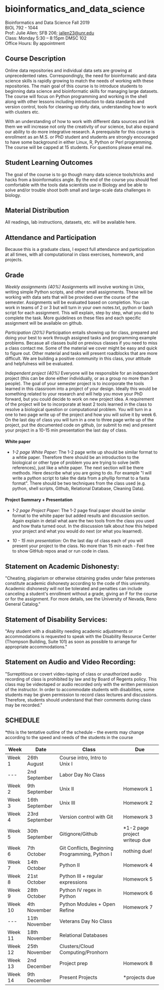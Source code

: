# bioinformatics_and_data_science


Bioinformatics and Data Science Fall 2019    
BIOL 792 - 1044   
Prof: Julie Allen; SFB 206; jallen23@unr.edu   
Class: Monday 5:30 – 8:15pm DMSC 102   
Office Hours: By appointment    


## Course Description
Online data repositories and individual data sets are growing at unprecedented rates. Correspondingly, the need for bioinformatic and data science skills is rapidly growing to match the needs of working with these repositories. The main goal of this course is to introduce students to beginning data science and bioinformatic skills for managing large datasets. The course will focus on Python programming and working in the shell along with other lessons including introduction to data standards and version control, tools for cleaning up dirty data, understanding how to work with clusters etc. 

With an understanding of how to work with different data sources and link them we will increase not only the creativity of our science, but also expand our ability to do more integrative research. A prerequisite for this course is enrollment as an M.S. or PhD student and students are strongly encouraged to have some background in either Linux, R, Python or Perl programming. The course will be capped at 15 students.  For questions please email me. 

## Student Learning Outcomes
The goal of the course is to go though many data science tools/tricks and hacks from a bioinformatics angle.  By the end of the course you should feel comfortable with the tools data scientists use in Biology and be able to solve and/or trouble shoot both small and large-scale data challenges in biology. 

## Material Distribution
All readings, lab instructions, datasets, etc. will be available here. 

## Attendance and Participation
Because this is a graduate class, I expect full attendance and participation at all times, with all computational in class exercises, homework, and projects.

## Grade
_Weekly assignments (40%)_ Assignments will involve working in Unix, writing simple Python scripts, and other small assignments. These will be working with data sets that will be provided over the course of the semester. Assignments will be evaluated based on completion. You can work in teams of 2 or 3 but will turn in your own notes.txt, python or bash script for each assignment. This will explain, step by step, what you did to complete the task. More guidelines on these files and each specific assignment will be available on github. 

_Participation (20%)_ Participation entails showing up for class, prepared and doing your best to work through assigned tasks and programming example problems. Becasue all classes build on previous classes if you need to miss a class contact me.  Some of the material we cover might be easy and quick to figure out. Other material and tasks will present roadblocks that are more difficult. We are building a positive community in this class, your attitude and helpfulness will be evaluated. 

_Independent project (40%)_ Everyone will be responsible for an independent project (this can be done either individually, or as a group no more than 3 people). The goal of your semester project is to incorporate the tools learned in this classroom into a project of your design. Ideally this would be something related to your research and will help you move your PhD forward, but you could decide to work on new project idea. A requirement of the project will be to incorporate at least 2 tools learned in the class to resolve a biological question or computational problem. You will turn in a one to two page write up of the project and how you will solve it by week 6. On the last day of class you will turn in a one to three page write up of the project, put the documented code on github, (or submit to me) and present your project in a 10-15 min presentation the last day of class. 


#### White paper
- _1-2 page White Paper:_  The 1-2 page write up should be similar format to a whtie paper. Therefore there should be an introduction to the biological or other type of problem you are trying to solve (with references), just like a white paper. The next section will be there methods. Here describe what you are going to do. For example "I will write a python script to take the data from a phyllip format to a fasta format". There should be two techniques from the class used (e.g. python, shell scripts, Github, Relational Database, Cleaning Data).

#### Project Summary + Presentation
  - _1-2 page Project Paper:_  The 1-2 page final paper should be similar format to the whiite paper but added results and discussion section. Again explain in detail what aare the two tools from the class you used and how thata turned oout. In the diiscussion talk about how this helped your project and what you would do next (or what you leaarned). 
  
  - _10 - 15 min presentation:_  On the last day of class each of you will present your project to the class. No more than 15 min each - Feel free to show GitHub repos anad or run code in class. 

## Statement on Academic Dishonesty:
"Cheating, plagiarism or otherwise obtaining grades under false pretenses constitute academic dishonesty according to the code of this university. Academic dishonesty will not be tolerated and penalties can include canceling a student's enrollment without a grade, giving an F for the course or for the assignment. For more details, see the University of Nevada, Reno General Catalog."

## Statement of Disability Services:
"Any student with a disability needing academic adjustments or accommodations is requested to speak with the Disability Resource Center (Thompson Building, Suite 101) as soon as possible to arrange for appropriate accommodations."

## Statement on Audio and Video Recording:
"Surreptitious or covert video-taping of class or unauthorized audio recording of class is prohibited by law and by Board of Regents policy. This class may be videotaped or audio recorded only with the written permission of the instructor. In order to accommodate students with disabilities, some students may be given permission to record class lectures and discussions. Therefore, students should understand that their comments during class may be recorded."

## SCHEDULE
*this is the tentative outline of the schedule – the events may change according to the speed and needs of the students in the course

| Week    |  Date           |  Class                         |  Due          |
| ------- | --------------- | ------------------------------ | ------------- |
| Week 1  |	26th  August    | Course intro, Intro to Unix I  | 
| ---     |	2nd   September | Labor Day No Class             |    |
| Week 2  |	9th   September	|	Unix II                        |  Homework 1   |
| Week 3  |	16th  September	|	Unix III                       |  Homework 2   |
| Week 4  |	23rd  September	|	Version control with Git       |  Homework 3   | 
| Week 5  |	30th  September	|	Gitignore/Github               | *1-2 page project writeup due   
| Week 6  |	7th   October		|	Git Conflicts, Beginning Programming, Python I | nothing due!
| Week 7  |	14th  October	  | Python II                      | Homework 4 |
| Week 8  |	21st  October		|	Python III + regular expressions | Homework 5 |  
| Week 9  |	28th  October 	| Python IV regex in Python       | Homework 6 |
| Week 10 | 4th   November  | Python Modules + Open Refine   | Homework 7 |
| ---   	| 11th  November 	|	Veterans Day No Class  
| Week 11	| 18th  November	|	Relational Databases  | 
| Week 12	| 25th  November	|	Clusters/Cloud Computing/Pronhorn | 
| Week 13	| 2nd   December	|	Project prep  | Homework 8
| Week 14 | 9th   December	|	Present Projects		          |   *projects due  



